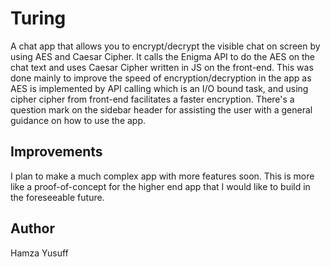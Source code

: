# Turing 
A chat app that allows you to encrypt/decrypt the visible chat on screen by using AES and Caesar Cipher. It calls the Enigma API to do the AES on the chat text and uses Caesar Cipher written in JS on the front-end. This was done mainly to improve the speed of encryption/decryption in the app as AES is implemented by API calling which is an I/O bound task, and using cipher cipher from front-end facilitates a faster encryption. 
There's a question mark on the sidebar header for assisting the user with a general guidance on how to use the app.

## Improvements

I plan to make a much complex app with more features soon. This is more like a proof-of-concept for the higher end app that I would like to build in the foreseeable future.

## Author
Hamza Yusuff
